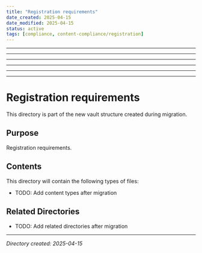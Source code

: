 ```yaml
---
title: "Registration requirements"
date_created: 2025-04-15
date_modified: 2025-04-15
status: active
tags: [compliance, content-compliance/registration]
---
```


---

---

---

---

---

---

# Registration requirements

This directory is part of the new vault structure created during migration.

## Purpose

Registration requirements.

## Contents

This directory will contain the following types of files:

- TODO: Add content types after migration

## Related Directories

- TODO: Add related directories after migration

---

*Directory created: 2025-04-15*
